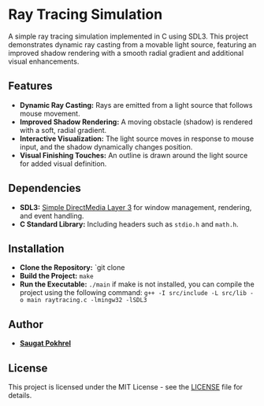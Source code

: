 # Ray Tracing Simulation 

A simple ray tracing simulation implemented in C using SDL3. This project demonstrates dynamic ray casting from a movable light source, featuring an improved shadow rendering with a smooth radial gradient and additional visual enhancements.

## Features

- **Dynamic Ray Casting:** Rays are emitted from a light source that follows mouse movement.
- **Improved Shadow Rendering:** A moving obstacle (shadow) is rendered with a soft, radial gradient.
- **Interactive Visualization:** The light source moves in response to mouse input, and the shadow dynamically changes position.
- **Visual Finishing Touches:** An outline is drawn around the light source for added visual definition.

## Dependencies

- **SDL3:** [Simple DirectMedia Layer 3](https://www.libsdl.org/) for window management, rendering, and event handling.
- **C Standard Library:** Including headers such as `stdio.h` and `math.h`.

## Installation
- **Clone the Repository:** `git clone
- **Build the Project:** `make`
- **Run the Executable:** `./main`
if make is not installed, you can compile the project using the following command:
```g++ -I src/include -L src/lib -o main raytracing.c -lmingw32 -lSDL3```

## Author
- **[Saugat Pokhrel](https://github.com/saugatpokhrel)** 

## License
This project is licensed under the MIT License - see the [LICENSE](LICENSE) file for details.


